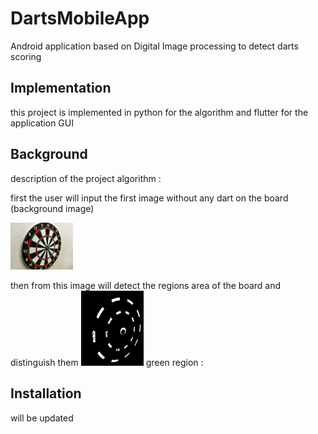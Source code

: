 # DartsMobileApp
Android application based on Digital Image processing to detect darts scoring 

## Implementation
this project is implemented in python for the algorithm and flutter for the application GUI

## Background 
description of the project algorithm :

first the user will input the first image without any dart on the board (background image)

<img src = "test_images/dartBoard1.jpg" width="100" hight="100">

then from this image will detect the regions area of the board and distinguish them 
<img src = "debug_images/green regions.jpg" width="100" hight="100">
green region :














## Installation
will be updated 








